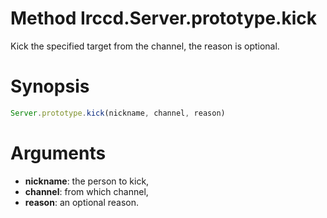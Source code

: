# Method Irccd.Server.prototype.kick

Kick the specified target from the channel, the reason is optional.

# Synopsis

```javascript
Server.prototype.kick(nickname, channel, reason)
```

# Arguments

  - **nickname**: the person to kick,
  - **channel**: from which channel,
  - **reason**: an optional reason.
